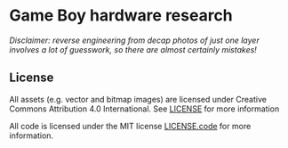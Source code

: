 # Game Boy hardware research

*Disclaimer: reverse engineering from decap photos of just one layer involves a
lot of guesswork, so there are almost certainly mistakes!*

## License

All assets (e.g. vector and bitmap images) are licensed under Creative Commons
Attribution 4.0 International. See [LICENSE](LICENSE) for more information

All code is licensed under the MIT license [LICENSE.code](LICENSE.code) for more information.

